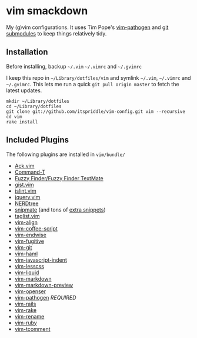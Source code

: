 vim smackdown
=============

My (g)vim configurations. It uses Tim Pope's
[vim-pathogen](http://github.com/tpope/vim-pathogen) and
[git submodules](http://www.kernel.org/pub/software/scm/git/docs/git-submodule.html)
to keep things relatively tidy.

Installation
------------

Before installing, backup `~/.vim` `~/.vimrc` and `~/.gvimrc`

I keep this repo in `~/Library/dotfiles/vim` and symlink
`~/.vim`, `~/.vimrc` and `~/.gvimrc`. This lets me run a
quick `git pull origin master` to fetch the latest
updates.

    mkdir ~/Library/dotfiles
    cd ~/Library/dotfiles
    git clone git://github.com/itspriddle/vim-config.git vim --recursive
    cd vim
    rake install

Included Plugins
----------------

The following plugins are installed in `vim/bundle/`

* [Ack.vim](http://github.com/mileszs/ack.vim)
* [Command-T](http://github.com/wincent/Command-T)
* [Fuzzy Finder/Fuzzy Finder TextMate](http://github.com/itspriddle/vim-fuzzyfinder-pathogen)
* [gist.vim](http://github.com/mattn/gist-vim)
* [jslint.vim](http://github.com/itspriddle/vim-jslint)
* [jquery.vim](http://github.com/bronson/vim-jquery)
* [NERDtree](http://github.com/scrooloose/nerdtree)
* [snipmate](http://github.com/msanders/snipmate.vim) (and tons of [extra snippets](http://github.com/scrooloose/snipmate-snippets))
* [taglist.vim](http://github.com/esukram/taglist.vim)
* [vim-align](http://github.com/tsaleh/vim-align)
* [vim-coffee-script](http://github.com/kchmck/vim-coffee-script)
* [vim-endwise](http://github.com/tpope/vim-endwise)
* [vim-fugitive](http://github.com/tpope/vim-fugitive)
* [vim-git](http://github.com/tpope/vim-git)
* [vim-haml](http://github.com/tpope/vim-haml)
* [vim-javascript-indent](http://github.com/itspriddle/vim-javascript-indent)
* [vim-lesscss](http://github.com/itspriddle/vim-lesscss)
* [vim-liquid](http://github.com/tpope/vim-liquid)
* [vim-markdown](http://github.com/tpope/vim-markdown)
* [vim-markdown-preview](http://github.com/robgleeson/vim-markdown-preview)
* [vim-openser](http://github.com/itspriddle/vim-openser)
* [vim-pathogen](http://github.com/tpope/vim-pathogen) *REQUIRED*
* [vim-rails](http://github.com/tpope/vim-rails)
* [vim-rake](http://github.com/tpope/vim-rake)
* [vim-rename](http://github.com/itspriddle/vim-rename)
* [vim-ruby](http://github.com/vim-ruby/vim-ruby)
* [vim-tcomment](http://github.com/tsaleh/vim-tcomment)
